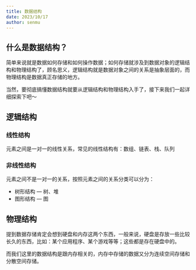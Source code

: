 ```yaml
---
title: 数据结构
date: 2023/10/17
author: senmu
---
```


## 什么是数据结构？

简单来说就是数据如何存储和如何操作数据；如何存储就涉及到数据对象的逻辑结构和物理结构了，顾名思义，逻辑结构就是数据对象之间的关系是抽象层面的，而物理结构是数据真正存储的地方。

当然，要彻底搞懂数据结构就要从逻辑结构和物理结构入手了，接下来我们一起详细探索下吧～

## 逻辑结构

### 线性结构

元素之间是一对一的线性关系，常见的线性结构有：数组、链表、栈、队列

### 非线性结构

元素之间不是一对一的关系，按照元素之间的关系分类可以分为：

* 树形结构 — 树、堆
* 图形结构 — 图

## 物理结构

提到数据存储肯定会想到硬盘和内存这两个东西，一般来说，硬盘是存放一些比较长久的东西，比如：某个应用程序、某个游戏等等；这些都是存在硬盘中的。

而我们这里的数据结构是跟内存相关的，内存中存储的数据又分为连续空间存储和分散空间存储。

